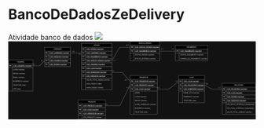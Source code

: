 # BancoDeDadosZeDelivery
Atividade banco de dados
<img src="https://github.com/MoisesNewtonPaiva/BancoDeDadosZeDelivery/blob/main/Z%C3%A9deliveryBD.drawio.png"/>
<img src="https://github.com/MoisesNewtonPaiva/BancoDeDadosZeDelivery/blob/main/Z%C3%A9deliveryBDL%C3%B3gico.png"/>
